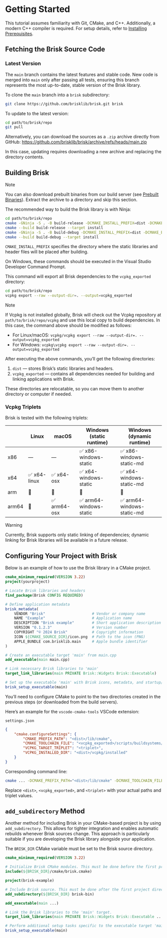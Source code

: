 # Getting Started

This tutorial assumes familiarity with Git, CMake, and C++. Additionally, a modern C++ compiler is required. For setup details, refer to [Installing Prerequisites](prerequisites.md).

## Fetching the Brisk Source Code

### Latest Version

The `main` branch contains the latest features and stable code. New code is merged into `main` only after passing all tests, ensuring this branch represents the most up-to-date, stable version of the Brisk library.

To clone the `main` branch into a `brisk` subdirectory:

```bash
git clone https://github.com/brisklib/brisk.git brisk
```

To update to the latest version:

```bash
cd path/to/brisk/repo
git pull
```

Alternatively, you can download the sources as a `.zip` archive directly from GitHub: https://github.com/brisklib/brisk/archive/refs/heads/main.zip

In this case, updating requires downloading a new archive and replacing the directory contents.

## Building Brisk

> [!note]
> You can also download prebuilt binaries from our build server (see [Prebuilt Binaries](prebuilt_binaries.md)). Extract the archive to a directory and skip this section.

The recommended way to build the Brisk library is with Ninja:

```bash
cd path/to/brisk/repo
cmake -GNinja -S . -B build-release -DCMAKE_INSTALL_PREFIX=dist -DCMAKE_BUILD_TYPE=Release
cmake --build build-release --target install
cmake -GNinja -S . -B build-debug -DCMAKE_INSTALL_PREFIX=dist -DCMAKE_BUILD_TYPE=Debug
cmake --build build-debug --target install
```

`CMAKE_INSTALL_PREFIX` specifies the directory where the static libraries and header files will be placed after building.

On Windows, these commands should be executed in the Visual Studio Developer Command Prompt.

This command will export all Brisk dependencies to the `vcpkg_exported` directory:
```bash
cd path/to/brisk/repo
vcpkg export --raw --output-dir=. --output=vcpkg_exported
```

> [!note]
> If Vcpkg is not installed globally, Brisk will check out the Vcpkg repository at `path/to/brisk/repo/vcpkg` and use this local copy to build dependencies. In this case, the command above should be modified as follows:
> - For Linux/macOS: `vcpkg/vcpkg export --raw --output-dir=. --output=vcpkg_exported`
> - For Windows: `vcpkg\vcpkg export --raw --output-dir=. --output=vcpkg_exported`

After executing the above commands, you’ll get the following directories:

1. `dist` — stores Brisk’s static libraries and headers.
2. `vcpkg_exported` — contains all dependencies needed for building and linking applications with Brisk.

These directories are relocatable, so you can move them to another directory or computer if needed.

### Vcpkg Triplets

Brisk is tested with the following triplets:

|       | Linux                        | macOS                        | Windows (static runtime)                | Windows (dynamic runtime)                  |
|-------|------------------------------|------------------------------|-----------------------------------------|--------------------------------------------|
| x86   | —                            | —                            | :white_check_mark: x86-windows-static   | :white_check_mark: x86-windows-static-md   |
| x64   | :white_check_mark: x64-linux | :white_check_mark: x64-osx   | :white_check_mark: x64-windows-static   | :white_check_mark: x64-windows-static-md   |
| arm   | :construction:               | :construction:               | :construction:                          | :construction:                             |
| arm64 | :construction:               | :white_check_mark: arm64-osx | :white_check_mark: arm64-windows-static | :white_check_mark: arm64-windows-static-md |

> [!warning]
> Currently, Brisk supports only static linking of dependencies; dynamic linking for Brisk libraries will be available in a future release.

## Configuring Your Project with Brisk

Below is an example of how to use the Brisk library in a CMake project.

```cmake
cmake_minimum_required(VERSION 3.22)
project(yourproject)

# Locate Brisk libraries and headers
find_package(Brisk CONFIG REQUIRED)

# Define application metadata
brisk_metadata(
    VENDOR "Brisk"                     # Vendor or company name
    NAME "Example"                     # Application name
    DESCRIPTION "Brisk example"        # Short application description
    VERSION "0.1.2.3"                  # Version number
    COPYRIGHT "© 2024 Brisk"           # Copyright information
    ICON ${CMAKE_SOURCE_DIR}/icon.png  # Path to the icon (PNG)
    APPLE_BUNDLE com.brisklib.main     # Apple bundle identifier
)

# Create an executable target 'main' from main.cpp
add_executable(main main.cpp)

# Link necessary Brisk libraries to 'main'
target_link_libraries(main PRIVATE Brisk::Widgets Brisk::Executable)

# Set up the executable 'main' with Brisk icons, metadata, and startup/shutdown code
brisk_setup_executable(main)
```

You’ll need to configure CMake to point to the two directories created in the previous steps (or downloaded from the build servers).

Here’s an example for the `vscode-cmake-tools` VSCode extension:

`settings.json`
```json
{
    "cmake.configureSettings": {
        "CMAKE_PREFIX_PATH": "<dist>/lib/cmake",
        "CMAKE_TOOLCHAIN_FILE": "<vcpkg_exported>/scripts/buildsystems/vcpkg.cmake",
        "VCPKG_TARGET_TRIPLET": "<triplet>",
        "VCPKG_INSTALLED_DIR": "<dist>/vcpkg/installed"
    }
}
```

Corresponding command line:

```bash
cmake ... -DCMAKE_PREFIX_PATH="<dist>/lib/cmake" -DCMAKE_TOOLCHAIN_FILE="<vcpkg_exported>/scripts/buildsystems/vcpkg.cmake" -DVCPKG_TARGET_TRIPLET="<triplet>" -DVCPKG_INSTALLED_DIR="<dist>/vcpkg/installed"
```

Replace `<dist>`, `<vcpkg_exported>`, and `<triplet>` with your actual paths and triplet values.

## `add_subdirectory` Method

Another method for including Brisk in your CMake-based project is by using `add_subdirectory`. This allows for tighter integration and enables automatic rebuilds whenever Brisk sources change. This approach is particularly suitable if you are developing the Brisk library alongside your application.

The `BRISK_DIR` CMake variable must be set to the Brisk source directory.

```cmake
cmake_minimum_required(VERSION 3.22)

# Initialize Brisk CMake modules. This must be done before the first project directive.
include(${BRISK_DIR}/cmake/brisk.cmake)

project(brisk-example)

# Include Brisk source. This must be done after the first project directive.
add_subdirectory(${BRISK_DIR} brisk-bin)

add_executable(main ...)

# Link the Brisk libraries to the 'main' target.
target_link_libraries(main PRIVATE Brisk::Widgets Brisk::Executable ...)

# Perform additional setup tasks specific to the executable target 'main'.
brisk_setup_executable(main)
```
